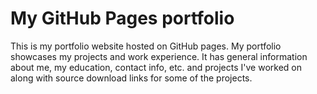 # My GitHub Pages portfolio
This is my portfolio website hosted on GitHub pages. My portfolio showcases my projects and work experience. It has general information about me, my education, contact info, etc. and projects I've worked on along with source download links for some of the projects.
